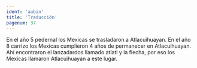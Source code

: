```yaml
---
ident: 'aubin'
title: 'Traducción'
pagenum: 37
---
```

En el año 5 pedernal los Mexicas se trasladaron a Atlacuihuayan.
En el año 8 carrizo los Mexicas cumplieron 4 años de permanecer en Atlacuihuayan. Ahí encontraron el lanzadardos llamado atlatl y la flecha, por eso los Mexicas llamaron Atlacuihuayan a este lugar.
